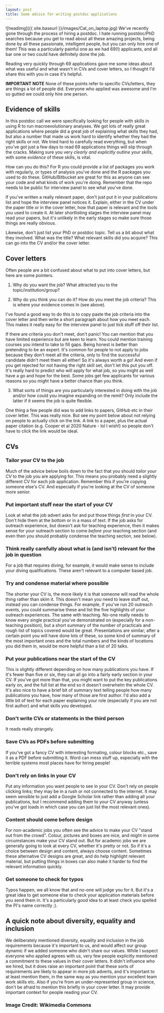 ```yaml
---
layout: post
title: Some advice for writing postdoc applications
---
```


![headimg]({{ site.baseurl }}/images/Cat_on_laptop.jpg)
We've recently gone through the process of hiring a postdoc. I hate running postdoc/PhD searches because you get to read about all these amazing projects, being done by all these passionate, intelligent people, but you can only hire one of them! This was a particularly painful one as we had 69(!) applicants, and all bar one or two could have definitely done the job.

Reading very quickly through 69 applications gave me some ideas about what was useful and what wasn't in CVs and cover letters, so I thought I'd share this with you in case it's helpful. 

**IMPORTANT NOTE** None of these points refer to specific CVs/letters, they are things a lot of people did. Everyone who applied was awesome and I'm so gutted we could only hire one person. 

## Evidence of skills

In this postdoc call we were specifically looking for people with skills in using R to run macroevolutionary analyses. We got lots of really great applications where people did a great job of explaining what skills they had, but also a number that made us work hard to identify whether they had the right skills or not. We tried hard to carefully read everything, but when you've got just a few days to read 69 applications things will slip through the cracks. Making sure you very *clearly and explicitly outline your skills*, with some *evidence* of these skills, is vital.

How can you do this? For R you could provide a list of packages you work with regularly, or types of analysis you've done and the R packages you used to do these.  GitHub/Bitbucket are great for this as anyone can see your code and what kinds of work you're doing. Remember that the repo needs to be public for interview panel to see what you've done.

If you've written a really relevant paper, don't just put it in your publications list and hope the interview panel notices it. Explain, either in the CV under the paper title or in the cover letter, how that paper is relevant and the tools you used to create it. At later shortlisting stages the interview panel may read your papers, but it's unlikely in the early stages so make sure those things are really obvious.

Likewise, don't just list your PhD or postdoc topic. Tell us a bit about what they involved. What was the title? What relevant skills did you acquire? This can go into the CV and/or the cover letter.

## Cover letters

Often people are a bit confused about what to put into cover letters, but here are some pointers.

1. Why do you want the job? What attracted you to the topic/institution/group?

2. Why do you think you can do it? How do you meet the job criteria? This is where your evidence comes in (see above).

I've found a good way to do this is to copy paste the job criteria into the cover letter and then write a short paragraph about how you meet each. This makes it really easy for the interview panel to just tick stuff off their list.

If there are criteria you don't meet, don't panic! You can mention that you have limited experience but are keen to learn. You could mention training courses you intend to take to fill gaps. Being honest is better than pretending to be an expert. It's common for people to not apply to jobs because they don't meet all the criteria, only to find the successful candidate didn't meet them all either! So it's always worth a go! And even if you get rejected for not having the right skill set, don't let this put you off. It's really hard to predict who will apply for what job, so you might as well have a go and hope for the best. Some jobs get few applicants for various reasons so you might have a better chance than you think.

3. What sorts of things are you particularly interested in doing with the job and/or how could you imagine expanding on the remit? Only include the latter if it seems the job is quite flexible.

One thing a few people did was to add links to papers, GitHub etc in their cover letter. This was really nice. But see my point below about not relying on people to actually click on the link. A link to a paper, plus the actual paper citation (e.g. Cooper et al 2020 Nature - lol I wish!) so people don't have to click the link would be ideal.

## CVs

### Tailor your CV to the job
Much of the advice below boils down to the fact that you should *tailor your CV* to the job you are applying for. This means you probably need a slightly different CV for each job application. Remember this if you're copying someone else's CV. And especially if you're looking at the CV of someone more senior.

### Put important stuff near the start of your CV
Look at what the job advert asks for and put those things *first* in your CV. Don't hide them at the bottom or in a mass of text. If the job asks for outreach experience, but doesn't ask for teaching experience, then it makes sense for your outreach section to come *before* your teaching section (and even then you should probably condense the teaching section, see below). 

### Think really carefully about what is (and isn't) relevant for the job in question 
For a job that requires diving, for example, it would make sense to include your diving qualifications. These aren't relevant to a computer based job. 

### Try and condense material where possible
The shorter your CV is, the more likely it is that someone will read the whole thing rather than skim it. This doesn't mean you need to leave stuff out, instead you can condense things. For example, if you've run 20 outreach events, you could summarise these and list the five highlights of your outreach experiences. The same with teaching. No-one really needs to know every single practical you've demonstrated on (especially for a non-teaching position), but a short summary of the number of practicals and rough list of topics covered would be great. Presentations are similar; after a certain point you will have done lots of these, so some kind of summary of the most important ones and the total numbers and the kinds of locations you did them in, would be more helpful than a list of 20 talks. 

### Put your publications near the start of the CV
This is slightly different depending on how many publications you have. If it's fewer than five or six, they can all go into a fairly early section in your CV. If you've got more than that, you might want to put the key publications early on, and the full list at the end so it doesn't overwhelm the whole CV. It's also nice to have a brief bit of summary text telling people how many publications you have, how many of those are first author. I'd also add a little bit of text for each paper explaining your role (especially if you are not first author) and what skills you developed.

### Don't write CVs or statements in the third person
It reads really strangely. 

### Save CVs as PDFs before submitting
If you've got a fancy CV with interesting formating, colour blocks etc., save it as a PDF before submitting it. Word can mess stuff up, especially with the terrible systems most places have for hiring people! 

### Don't rely on links in your CV
Put any information you want people to see in your CV. Don't rely on people clicking links; they may be in a rush or not connected to the internet. It may seem sensible to just add a Google Scholar link rather than adding all your publications, but I recommend adding them to your CV anyway (unless you've got loads in which case you can just list the most relevant ones).

### Content should come before design
For non-academic jobs you often see the advice to make your CV "stand out from the crowd". Colour, pictures and boxes are nice, and might in some circumstances make your CV stand out. But for academic jobs we are generally going to look at every CV, whether it's pretty or not. So if it's a choice between design and content, always choose content. Sometimes these alternative CV designs are great, and do help highlight relevant material, but putting things in boxes can also make it harder to find the relevant information quickly.

### Get someone to check for typos
Typos happen, we all know that and no-one will judge you for it. But it's a great idea to get someone else to check your application materials before you send them in. It's a particularly good idea to at least check you spelled the PI's name correctly ;).

## A quick note about diversity, equality and inclusion
We deliberately mentioned diversity, equality and inclusion in the job requirements because it's important to us, and would affect our group dynamic if we added someone who didn't share our values. While I suspect everyone who applied agrees with us, very few people explicitly mentioned a commitment to these values in their cover letters. It didn't influence who we hired, but it does raise an important point that these sorts of requirements are likely to appear in more job adverts, and it's important to at least mention them, in the same way as you mention your excellent team work skills etc. Also if you're from an under-represented group in science, don't be afraid to mention this briefly in your cover letter. It may provide important context for people reading your CV. 

### Image Credit: Wikimedia Commons